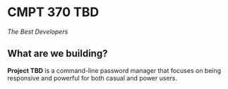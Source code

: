 # CMPT 370 TBD
*The Best Developers*

## What are we building?
**Project TBD** is a command-line password manager that focuses on being responsive and powerful for both casual and power users.
